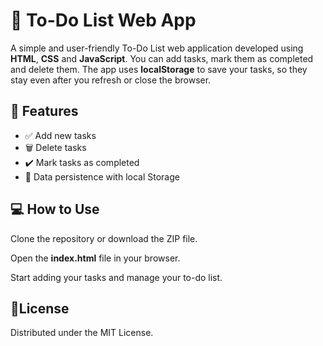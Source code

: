 # 📝 To-Do List Web App

A simple and user-friendly To-Do List web application developed using **HTML**, **CSS** and **JavaScript**.
You can add tasks, mark them as completed and delete them. The app uses **localStorage** to save your tasks, so they stay even after you refresh or close the browser.

## 🚀 Features

- ✅ Add new tasks
- 🗑️ Delete tasks
- ✔️ Mark tasks as completed
- 💾 Data persistence with local Storage

## 💻 How to Use

Clone the repository or download the ZIP file.

Open the **index.html** file in your browser.

Start adding your tasks and manage your to-do list.

## 📝License

Distributed under the MIT License.
